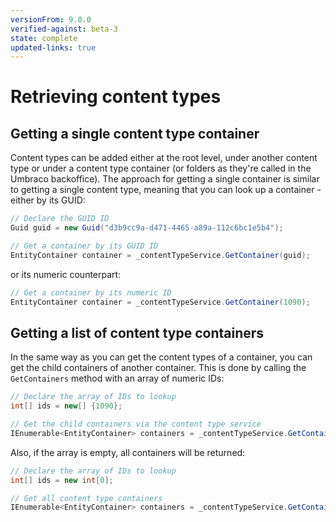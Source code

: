 ```yaml
---
versionFrom: 9.0.0
verified-against: beta-3
state: complete
updated-links: true
---
```


# Retrieving content types

## Getting a single content type container

Content types can be added either at the root level, under another content type or under a content type container (or folders as they're called in the Umbraco backoffice). The approach for getting a single container is similar to getting a single content type, meaning that you can look up a container - either by its GUID:

```C#
// Declare the GUID ID
Guid guid = new Guid("d3b9cc9a-d471-4465-a89a-112c6bc1e5b4");

// Get a container by its GUID ID
EntityContainer container = _contentTypeService.GetContainer(guid);
```

or its numeric counterpart:

```C#
// Get a container by its numeric ID
EntityContainer container = _contentTypeService.GetContainer(1090);
```

## Getting a list of content type containers

In the same way as you can get the content types of a container, you can get the child containers of another container. This is done by calling the `GetContainers` method with an array of numeric IDs:

```C#
// Declare the array of IDs to lookup
int[] ids = new[] {1090};

// Get the child containers via the content type service
IEnumerable<EntityContainer> containers = _contentTypeService.GetContainers(ids);
```

Also, if the array is empty, all containers will be returned:

```C#
// Declare the array of IDs to lookup
int[] ids = new int[0];

// Get all content type containers
IEnumerable<EntityContainer> containers = _contentTypeService.GetContainers(ids);
```